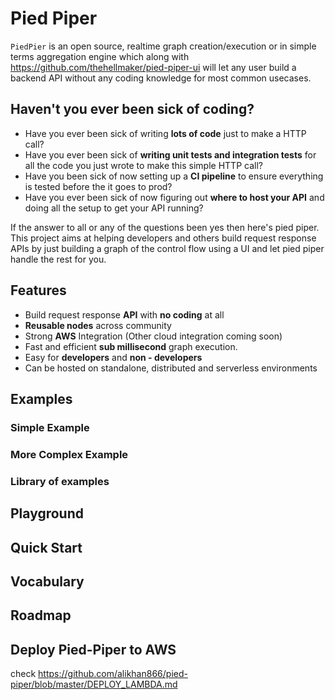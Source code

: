 # Pied Piper
`PiedPier` is an open source, realtime graph creation/execution or in simple terms aggregation engine which along with https://github.com/thehellmaker/pied-piper-ui will let any user build a backend API without any coding knowledge for most common usecases. 

## Haven't you ever been sick of coding?

- Have you ever been sick of writing **lots of code** just to make a HTTP call?
- Have you ever been sick of **writing unit tests and integration tests** for all the code you just wrote to make this simple HTTP call?
- Have you been sick of now setting up a **CI pipeline** to ensure everything is tested before the it goes to prod?
- Have you ever been sick of now figuring out **where to host your API** and doing all the setup to get your API running?

If the answer to all or any of the questions been yes then here's pied piper. This project aims at helping developers and others build request response APIs by just building a graph of the control flow using a UI and let pied piper handle the rest for you.

## Features
- Build request response **API** with **no coding** at all
- **Reusable nodes** across community
- Strong **AWS** Integration (Other cloud integration coming soon)
- Fast and efficient **sub millisecond** graph execution.
- Easy for **developers** and **non - developers**
- Can be hosted on standalone, distributed and serverless environments

## Examples

### Simple Example

### More Complex Example

### Library of examples

## Playground

## Quick Start


## Vocabulary

## Roadmap

## Deploy Pied-Piper to AWS

check https://github.com/alikhan866/pied-piper/blob/master/DEPLOY_LAMBDA.md 

